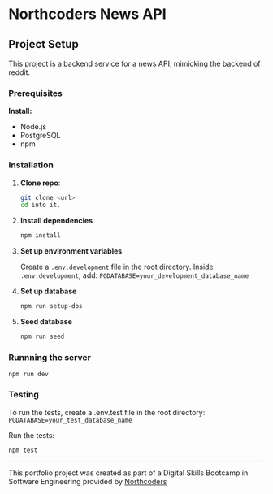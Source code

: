 # Northcoders News API

## Project Setup

This project is a backend service for a news API, mimicking the backend of reddit. 


### Prerequisites

**Install:**
- Node.js
- PostgreSQL
- npm



### Installation

1. **Clone repo**:
    ```bash
    git clone <url>
    cd into it.
    ```

2. **Install dependencies**
    ```bash
    npm install
    ```

3. **Set up environment variables**
    
    Create a `.env.development` file in the root directory.
    Inside `.env.development`, add:
    ```PGDATABASE=your_development_database_name```

4. **Set up database**
    ```bash
    npm run setup-dbs
    ```

5. **Seed database**
    ```bash
    npm run seed
    ```

### Runnning the server
    
    npm run dev
    

### Testing

To run the tests, create a .env.test file in the root directory:
    ```
    PGDATABASE=your_test_database_name
    ```

Run the tests:
    
    npm test



--- 

This portfolio project was created as part of a Digital Skills Bootcamp in Software Engineering provided by [Northcoders](https://northcoders.com/)
